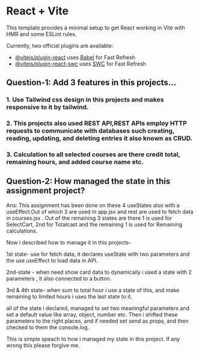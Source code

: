 # React + Vite

This template provides a minimal setup to get React working in Vite with HMR and some ESLint rules.

Currently, two official plugins are available:

- [@vitejs/plugin-react](https://github.com/vitejs/vite-plugin-react/blob/main/packages/plugin-react/README.md) uses [Babel](https://babeljs.io/) for Fast Refresh
- [@vitejs/plugin-react-swc](https://github.com/vitejs/vite-plugin-react-swc) uses [SWC](https://swc.rs/) for Fast Refresh

## Question-1: Add 3 features in this projects...

### 1. Use Tailwind css design in this projects and makes responsive to it by tailwind.

### 2. This projects also used REST API,REST APIs employ HTTP requests to communicate with databases such creating, reading, updating, and deleting entries it also known as CRUD.

### 3. Calculation to all selected courses are there credit total, remaining hours, and added course name etc.


## Question-2: How  managed the state in this assignment project?

Ans: This assignment has been done on these 4 useStates also with a useEffect.Out of which 3 are used in app.jsx and rest are used to fetch data in courses.jsx . Out of the remaining 3 states are there 1 is used for SelectCart, 2nd for Totalcast and the remaining 1 is used for Remaining calculations.

Now i described how to manage it in this projects-

1st state- use for fetch data, it declares useState with two parameters and the use useEffect to load data in API.

2nd-state - when need show card data to dynamically i used a state with 2 parameters , it also connected to a button.

3rd & 4th state- when sum to total hour i use a state of this,
and make remaining to limited hours i uses the last state to it.

all of the state i declared, managed to set two meaningful parameters and set a default value like array, object, number etc. Then i shifted these parameters to the right places, and if needed set send as props, and then checked to them the console.log.

This is simple speach to how i managed my state in this project. If any wrong this please forgive me.








